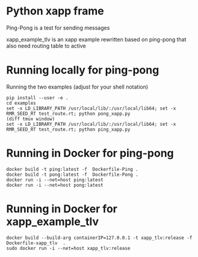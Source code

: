 # Python xapp frame
Ping-Pong is a test for sending messages

xapp_example_tlv is an xapp example rewritten based on ping-pong that also need routing table to active

# Running locally for ping-pong

Running the two examples (adjust for your shell notation)

    pip install --user -e .
    cd examples
    set -x LD_LIBRARY_PATH /usr/local/lib/:/usr/local/lib64; set -x  RMR_SEED_RT test_route.rt; python pong_xapp.py
    (diff tmux window)
    set -x LD_LIBRARY_PATH /usr/local/lib/:/usr/local/lib64; set -x  RMR_SEED_RT test_route.rt; python ping_xapp.py

# Running in Docker for ping-pong

    docker build -t ping:latest -f  Dockerfile-Ping .
    docker build -t pong:latest -f  Dockerfile-Pong .
    docker run -i --net=host ping:latest
    docker run -i --net=host pong:latest
    
# Running in Docker for xapp_example_tlv
    
    docker build --build-arg containerIP=127.0.0.1 -t xapp_tlv:release -f  Dockerfile-xapp_tlv  .
    sudo docker run -i --net=host xapp_tlv:release
